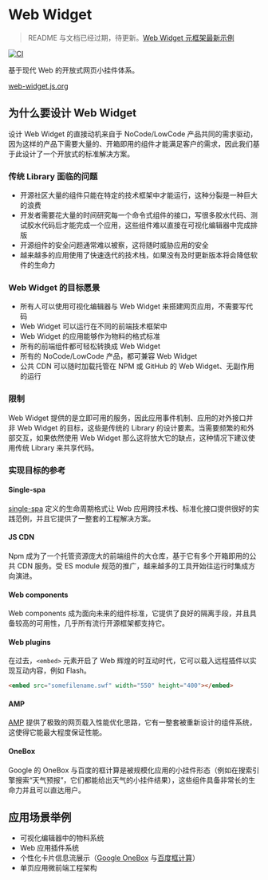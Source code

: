# Web Widget

> README 与文档已经过期，待更新。[Web Widget 元框架最新示例](https://github.com/web-widget/web-widget/tree/main/examples/web-router)

[![CI](https://github.com/web-widget/web-widget/actions/workflows/test.yml/badge.svg?event=push)](https://github.com/web-widget/web-widget/actions/workflows/test.yml?query=event%3Apush)

基于现代 Web 的开放式网页小挂件体系。

[web-widget.js.org](https://web-widget.js.org/)

## 为什么要设计 Web Widget

设计 Web Widget 的直接动机来自于 NoCode/LowCode 产品共同的需求驱动，因为这样的产品下需要大量的、开箱即用的组件才能满足客户的需求，因此我们基于此设计了一个开放式的标准解决方案。

### 传统 Library 面临的问题

* 开源社区大量的组件只能在特定的技术框架中才能运行，这种分裂是一种巨大的浪费
* 开发者需要花大量的时间研究每一个命令式组件的接口，写很多胶水代码、测试胶水代码后才能完成一个应用，这些组件难以直接在可视化编辑器中完成排版
* 开源组件的安全问题通常难以被察，这将随时威胁应用的安全
* 越来越多的应用使用了快速迭代的技术栈，如果没有及时更新版本将会降低软件的生命力

### Web Widget 的目标愿景

* 所有人可以使用可视化编辑器与 Web Widget 来搭建网页应用，不需要写代码
* Web Widget 可以运行在不同的前端技术框架中
* Web Widget 的应用能够作为物料的格式标准
* 所有的前端组件都可轻松转换成 Web Widget
* 所有的 NoCode/LowCode 产品，都可兼容 Web Widget
* 公共 CDN 可以随时加载托管在 NPM 或 GitHub 的 Web Widget、无副作用的运行

### 限制

Web Widget 提供的是立即可用的服务，因此应用事件机制、应用的对外接口并非 Web Widget 的目标，这些是传统的 Library 的设计要素。当需要频繁的和外部交互，如果依然使用 Web Widget 那么这将放大它的缺点，这种情况下建议使用传统 Library 来共享代码。

### 实现目标的参考

#### Single-spa

[single-spa](https://single-spa.js.org/) 定义的生命周期格式让 Web 应用跨技术栈、标准化接口提供很好的实践范例，并且它提供了一整套的工程解决方案。

#### JS CDN

Npm 成为了一个托管资源庞大的前端组件的大仓库，基于它有多个开箱即用的公共 CDN 服务。受 ES module 规范的推广，越来越多的工具开始往运行时集成方向演进。

#### Web components

Web components 成为面向未来的组件标准，它提供了良好的隔离手段，并且具备较高的可用性，几乎所有流行开源框架都支持它。

#### Web plugins

在过去，`<embed>` 元素开启了 Web 辉煌的时互动时代，它可以载入远程插件以实现互动内容，例如 Flash。

```html
<embed src="somefilename.swf" width="550" height="400"></embed>
```

#### AMP

[AMP](https://amp.dev) 提供了极致的网页载入性能优化思路，它有一整套被重新设计的组件系统，这使得它能最大程度保证性能。

#### OneBox

Google 的 OneBox 与百度的框计算是被规模化应用的小挂件形态（例如在搜索引擎搜索“天气预报”，它们都能给出天气的小挂件结果），这些组件具备非常长的生命力并且可以直达用户。

## 应用场景举例

* 可视化编辑器中的物料系统
* Web 应用插件系统
* 个性化卡片信息流展示（[Google OneBox](https://en.ryte.com/wiki/Google_OneBox) 与[百度框计算](https://baike.baidu.com/item/%E6%A1%86%E8%AE%A1%E7%AE%97/9541258)）
* 单页应用微前端工程架构

